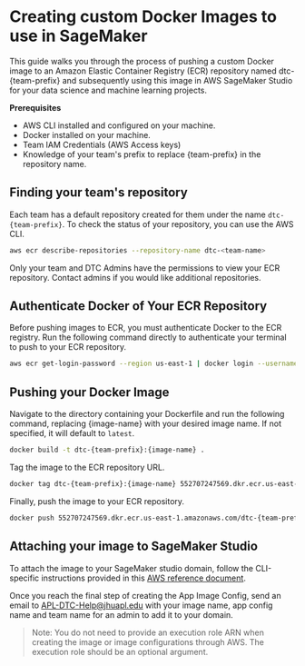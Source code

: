 # Creating custom Docker Images to use in SageMaker 

This guide walks you through the process of pushing a custom Docker image to an Amazon Elastic Container Registry (ECR) repository named dtc-{team-prefix} and subsequently using this image in AWS SageMaker Studio for your data science and machine learning projects.

**Prerequisites**
- AWS CLI installed and configured on your machine.
- Docker installed on your machine.
- Team IAM Credentials (AWS Access keys)
- Knowledge of your team's prefix to replace {team-prefix} in the repository name.

## Finding your team's repository

Each team has a default repository created for them under the name `dtc-{team-prefix}`. To check the status of your repository, you can use the AWS CLI.

```bash
aws ecr describe-repositories --repository-name dtc-<team-name>
```

Only your team and DTC Admins have the permissions to view your ECR repository. Contact admins if you would like additional repositories. 

## Authenticate Docker of Your ECR Repository 

Before pushing images to ECR, you must authenticate Docker to the ECR registry. Run the following command directly to authenticate your terminal to push to your ECR repository. 

```bash
aws ecr get-login-password --region us-east-1 | docker login --username AWS --password-stdin 552707247569.dkr.ecr.us-east-1.amazonaws.com
```

## Pushing your Docker Image

Navigate to the directory containing your Dockerfile and run the following command, replacing {image-name} with your desired image name. If not specified, it will default to `latest`.

```bash
docker build -t dtc-{team-prefix}:{image-name} .
```

Tag the image to the ECR repository URL. 

```bash
docker tag dtc-{team-prefix}:{image-name} 552707247569.dkr.ecr.us-east-1.amazonaws.com/dtc-{team-prefix}:{image-name}
```

Finally, push the image to your ECR repository.

```bash
docker push 552707247569.dkr.ecr.us-east-1.amazonaws.com/dtc-{team-prefix}:{image-name}
```

## Attaching your image to SageMaker Studio

To attach the image to your SageMaker studio domain, follow the CLI-specific instructions provided in this [AWS reference document](https://docs.aws.amazon.com/sagemaker/latest/dg/studio-byoi-create.html). 

Once you reach the final step of creating the App Image Config, send an email to APL-DTC-Help@jhuapl.edu with your image name, app config name and team name for an admin to add it to your domain. 

> Note: You do not need to provide an execution role ARN when creating the image or image configurations through AWS. The execution role should be an optional argument. 